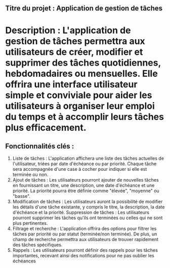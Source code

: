 
## Titre du projet : Application de gestion de tâches

# Description : L'application de gestion de tâches permettra aux utilisateurs de créer, modifier et supprimer des tâches quotidiennes, hebdomadaires ou mensuelles. Elle offrira une interface utilisateur simple et conviviale pour aider les utilisateurs à organiser leur emploi du temps et à accomplir leurs tâches plus efficacement.

## Fonctionnalités clés :

1. Liste de tâches : L'application affichera une liste des tâches actuelles de l'utilisateur, triées par date d'échéance ou par priorité. Chaque tâche sera accompagnée d'une case à cocher pour indiquer si elle est terminée ou non.
2. Ajout de tâches : Les utilisateurs pourront ajouter de nouvelles tâches en fournissant un titre, une description, une date d'échéance et une priorité. La priorité pourra être définie comme "élevée", "moyenne" ou "basse".
3. Modification de tâches : Les utilisateurs auront la possibilité de modifier les détails d'une tâche existante, y compris le titre, la description, la date d'échéance et la priorité.
Suppression de tâches : Les utilisateurs pourront supprimer les tâches qu'ils ont terminées ou celles qui ne sont plus pertinentes.
4. Filtrage et recherche : L'application offrira des options pour filtrer les tâches par priorité ou par statut (terminée/non terminée). De plus, un champ de recherche permettra aux utilisateurs de trouver rapidement des tâches spécifiques.
5. Rappels : Les utilisateurs pourront définir des rappels pour les tâches importantes, recevant ainsi des notifications pour ne pas oublier les échéances
